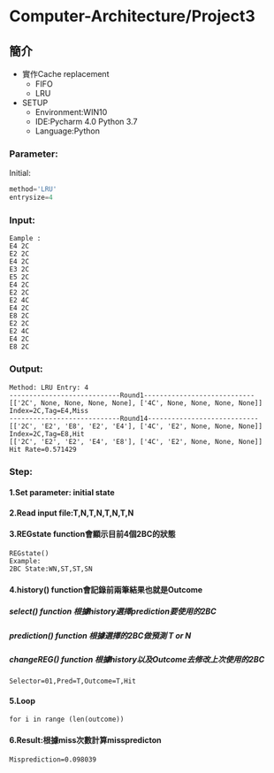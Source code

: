 # Computer-Architecture/Project3
## 簡介
* 實作Cache replacement
  * FIFO
  * LRU
* SETUP
  * Environment:WIN10
  * IDE:Pycharm 4.0 Python 3.7
  * Language:Python
### Parameter:
Initial:
```py    
method='LRU'
entrysize=4
```
### Input: 
    Eample :
    E4 2C
    E2 2C
    E4 2C
    E3 2C
    E5 2C
    E4 2C
    E2 2C
    E2 4C
    E4 2C
    E8 2C
    E2 2C
    E2 4C
    E4 2C
    E8 2C
### Output: 
    Method: LRU Entry: 4
    ----------------------------Round1----------------------------
    [['2C', None, None, None, None], ['4C', None, None, None, None]]
    Index=2C,Tag=E4,Miss
    ----------------------------Round14----------------------------
    [['2C', 'E2', 'E8', 'E2', 'E4'], ['4C', 'E2', None, None, None]]
    Index=2C,Tag=E8,Hit
    [['2C', 'E2', 'E2', 'E4', 'E8'], ['4C', 'E2', None, None, None]]
    Hit Rate=0.571429
### Step:
#### 1.Set parameter: initial state
#### 2.Read input file:T,N,T,N,T,N,T,N
#### 3.REGstate function會顯示目前4個2BC的狀態
    REGstate()
    Example:
    2BC State:WN,ST,ST,SN
#### 4.history() function會記錄前兩筆結果也就是Outcome
##### select() function 根據history選擇prediction要使用的2BC
##### prediction() function 根據選擇的2BC做預測 T or N
##### changeREG() function 根據history以及Outcome去修改上次使用的2BC 
    Selector=01,Pred=T,Outcome=T,Hit
#### 5.Loop
    for i in range (len(outcome))
#### 6.Result:根據miss次數計算misspredicton
    Misprediction=0.098039
